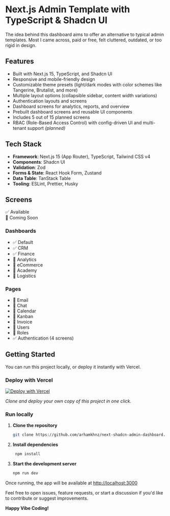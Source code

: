 # Next.js Admin Template with TypeScript & Shadcn UI
The idea behind this dashboard aims to offer an alternative to typical admin templates. Most I came across, paid or free, felt cluttered, outdated, or too rigid in design.

## Features

- Built with Next.js 15, TypeScript, and Shadcn UI
- Responsive and mobile-friendly design
- Customizable theme presets (light/dark modes with color schemes like Tangerine, Brutalist, and more)
- Multiple layout options (collapsible sidebar, content width variations)
- Authentication layouts and screens
- Dashboard screens for analytics, reports, and overview
- Prebuilt dashboard screens and reusable UI components  
- Includes 5 out of 15 planned screens
- RBAC (Role-Based Access Control) with config-driven UI and multi-tenant support *(planned)*

## Tech Stack

- **Framework**: Next.js 15 (App Router), TypeScript, Tailwind CSS v4  
- **Components**: Shadcn UI  
- **Validation**: Zod  
- **Forms & State**: React Hook Form, Zustand  
- **Data Table**: TanStack Table  
- **Tooling**: ESLint, Prettier, Husky

## Screens

✅ Available  
🚧 Coming Soon

### Dashboards
- ✅ Default
- ✅ CRM
- ✅ Finance
- 🚧 Analytics
- 🚧 eCommerce
- 🚧 Academy
- 🚧 Logistics

### Pages
- 🚧 Email
- 🚧 Chat
- 🚧 Calendar
- 🚧 Kanban
- 🚧 Invoice
- 🚧 Users
- 🚧 Roles
- ✅ Authentication (4 screens)


## Getting Started

You can run this project locally, or deploy it instantly with Vercel.

### Deploy with Vercel

[![Deploy with Vercel](https://vercel.com/button)](https://vercel.com/new/clone?repository-url=https%3A%2F%2Fgithub.com%2Farhamkhnz%2Fnext-shadcn-admin-dashboard)

_Clone and deploy your own copy of this project in one click._

### Run locally

1. **Clone the repository**
   ```bash
   git clone https://github.com/arhamkhnz/next-shadcn-admin-dashboard.git
   ```
   
2. **Install dependencies**
   ```bash
    npm install
   ```

3. **Start the development server**
   ```bash
   npm run dev
   ```

Once running, the app will be available at [http://localhost:3000](http://localhost:3000)


Feel free to open issues, feature requests, or start a discussion if you'd like to contribute or suggest improvements.


**Happy Vibe Coding!**
